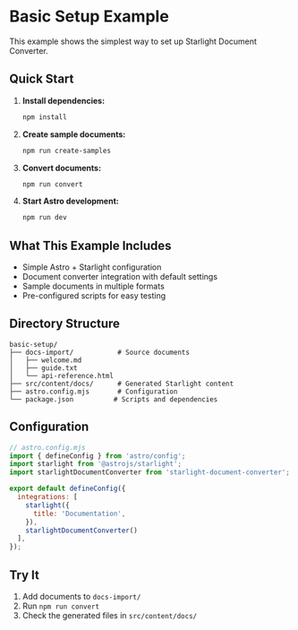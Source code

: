 # Basic Setup Example

This example shows the simplest way to set up Starlight Document Converter.

## Quick Start

1. **Install dependencies:**
   ```bash
   npm install
   ```

2. **Create sample documents:**
   ```bash
   npm run create-samples
   ```

3. **Convert documents:**
   ```bash
   npm run convert
   ```

4. **Start Astro development:**
   ```bash
   npm run dev
   ```

## What This Example Includes

- Simple Astro + Starlight configuration
- Document converter integration with default settings
- Sample documents in multiple formats
- Pre-configured scripts for easy testing

## Directory Structure

```
basic-setup/
├── docs-import/           # Source documents
│   ├── welcome.md
│   ├── guide.txt
│   └── api-reference.html
├── src/content/docs/      # Generated Starlight content
├── astro.config.mjs       # Configuration
└── package.json          # Scripts and dependencies
```

## Configuration

```js
// astro.config.mjs
import { defineConfig } from 'astro/config';
import starlight from '@astrojs/starlight';
import starlightDocumentConverter from 'starlight-document-converter';

export default defineConfig({
  integrations: [
    starlight({
      title: 'Documentation',
    }),
    starlightDocumentConverter()
  ],
});
```

## Try It

1. Add documents to `docs-import/`
2. Run `npm run convert`
3. Check the generated files in `src/content/docs/`